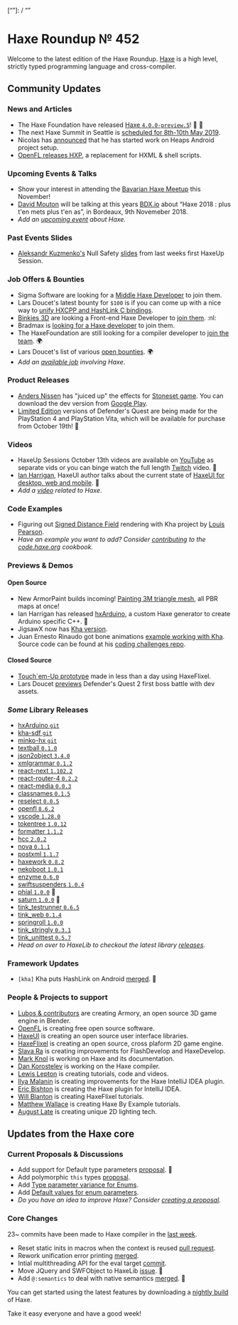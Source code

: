 [_template]: ../templates/roundup.html
[date]: / "2018-10-18 09:36:00"
[modified]: / "2018-10-18 10:10:00"
[published]: / "2018-10-18 12:00:00"
[description]: / "The latest news covering the Haxe community, featuring upcoming talks, the latest HaxeLib releases, game previews and lots more!"
[contributors]: https://twitter.com/teormech "Alexander Hohlov"
[“”]: / “”

# Haxe Roundup № 452

Welcome to the latest edition of the Haxe Roundup. [Haxe](http://haxe.org/?ref=haxe.io) is a high level, strictly typed programming language and cross-compiler.

## Community Updates

### News and Articles

- The Haxe Foundation have released [Haxe `4.0.0-preview.5`](https://community.haxe.org/t/haxe-4-0-0-preview-5-is-released/1174/1)! :star2: :tada:
- The next Haxe Summit in Seattle is [scheduled for 8th-10th May 2019](https://twitter.com/HaxeSummit/status/1033006480155439104).
- Nicolas has [announced](https://community.heaps.io/t/mobile-platform-build-guide/37/10) that he has started work on Heaps Android project setup.
- [OpenFL releases HXP](https://www.openfl.org/blog/2018/09/28/introducing-the-hxp-project/), a replacement for HXML & shell scripts.

### Upcoming Events & Talks

- Show your interest in attending the [Bavarian Haxe Meetup](https://community.haxe.org/t/bavarian-haxe-meetup/1185/1) this November!
- [David Mouton](https://twitter.com/damoebius) will be talking at this years [BDX.io](https://www.bdx.io/#/home) about “Haxe 2018 : plus t'en mets plus t'en as”, in Bordeaux, 9th Novemeber 2018.
- _Add an [upcoming event](https://github.com/skial/haxe.io/labels/events) about Haxe._

### Past Events Slides

- [Aleksandr Kuzmenko's](https://twitter.com/RealyUniqueName) Null Safety [slides](https://twitter.com/RealyUniqueName/status/1051250380468838400) from last weeks first HaxeUp Session.

### Job Offers & Bounties

- Sigma Software are looking for a [Middle Haxe Developer](https://sigma.software/about/sigma-career/vacancies/middle-haxe-developer) to join them.
- Lars Doucet's latest bounty for `$100` is if you can come up with a nice way to [unify HXCPP and HashLink C bindings](https://twitter.com/larsiusprime/status/1047543673901211649).
- [Binkies 3D](https://www.binkies3d.com/) are looking a Front-end Haxe Developer to [join them](http://jobs.binkies3d.com/o/frontend-developer-den-haag?source=haxeio). :nl:
- Bradmax is [looking for a Haxe developer](https://twitter.com/lleqsnoom/status/1036865616454529025) to join them.
- The HaxeFoundation are still looking for a compiler developer to [join the team](https://haxe.org/blog/hf-is-recruiting/). :earth_africa:
- Lars Doucet's list of various [open bounties](https://github.com/larsiusprime/larsBounties/issues). :earth_africa:
- _Add an [available job](https://github.com/skial/haxe.io/labels/jobs) involving Haxe_.

### Product Releases

- [Anders Nissen](https://twitter.com/andershnissen) has "juiced up" the effects for [Stoneset game](https://twitter.com/andershnissen/status/1052263456383148032). You can download the dev version from [Google Play](https://play.google.com/store/apps/details?id=com.anissen.stoneset).
- [Limited Edition](https://twitter.com/LimitedRunGames/status/1052290672106098689) versions of Defender's Quest are being made for the PlayStation 4 and PlayStation Vita, which will be available for purchase from October 19th! :star2:

### Videos

- HaxeUp Sessions October 13th videos are available on [YouTube](https://www.youtube.com/playlist?list=PLlgNSTU-ab-x-JJmb4jJpnpMQai9GpJkn) as separate vids or you can binge watch the full length [Twitch](https://www.twitch.tv/videos/322003688) video. :star2:
- [Ian Harrigan](https://twitter.com/IanHarrigan1982), HaxeUI author talks about the current state of [HaxeUI for desktop, web and mobile](https://twitter.com/IanHarrigan1982/status/1046833885177364480). :star2:
- _Add a [video](https://github.com/skial/haxe.io/labels/jobs) related to Haxe_.

### Code Examples

- Figuring out [Signed Distance Field](https://github.com/desttinghim/kha-sdf) rendering with Kha project by [Louis Pearson](https://github.com/desttinghim).
- _Have an example you want to add? Consider [contributing](https://github.com/HaxeFoundation/code-cookbook#contributing-articles) to the [code.haxe.org](https://code.haxe.org/) cookbook._

### Previews & Demos

#### Open Source

- New ArmorPaint builds incoming! [Painting 3M triangle mesh](https://twitter.com/luboslenco/status/1050759604542627845), all PBR maps at once!
- Ian Harrigan has released [hxArduino](https://twitter.com/IanHarrigan1982/status/1051070413730697216), a custom Haxe generator to create Arduino specific C++. :star2:
- JigsawX now has [Kha version](https://twitter.com/Nanjizal_net/status/1051912914800656386).
- Juan Ernesto Rinaudo got bone animations [example working with Kha](https://twitter.com/JanGamesDev/status/1051644812338913281). Source code can be found at his [coding challenges repo](https://github.com/JuanRinaudo/CodingChallengesKha).

#### Closed Source

- [Touch`em-Up prototype](https://twitter.com/Geokureli/status/1052310743285211136) made in less than a day using HaxeFlixel.
- Lars Doucet [previews](https://twitter.com/larsiusprime/status/1052293935798849538) Defender's Quest 2 first boss battle with dev assets.

### _Some_ Library Releases

- [hxArduino `git`](https://github.com/ianharrigan/hxArduino)
- [kha-sdf `git`](https://github.com/desttinghim/kha-sdf)
- [minko-hx `git`](https://github.com/longde123/minko-hx)
- [textball `0.1.0`](https://lib.haxe.org/p/textball)
- [json2object `3.4.0`](https://lib.haxe.org/p/json2object)
- [xmlgrammar `0.1.2`](https://lib.haxe.org/p/xmlgrammar)
- [react-next `1.102.2`](https://lib.haxe.org/p/react-next)
- [react-router-4 `0.2.2`](https://lib.haxe.org/p/react-router-4)
- [react-media `0.0.3`](https://lib.haxe.org/p/react-media)
- [classnames `0.1.5`](https://lib.haxe.org/p/classnames)
- [reselect `0.0.5`](https://lib.haxe.org/p/reselect)
- [openfl `8.6.2`](https://lib.haxe.org/p/openfl)
- [vscode `1.28.0`](https://lib.haxe.org/p/vscode)
- [tokentree `1.0.12`](https://lib.haxe.org/p/tokentree)
- [formatter `1.1.2`](https://lib.haxe.org/p/formatter)
- [hcc `2.0.2`](https://lib.haxe.org/p/hcc)
- [nova `0.1.1`](https://lib.haxe.org/p/nova)
- [postxml `1.1.7`](https://lib.haxe.org/p/postxml)
- [haxework `0.8.2`](https://lib.haxe.org/p/haxework)
- [nekoboot `1.0.1`](https://lib.haxe.org/p/nekoboot)
- [enzyme `0.6.0`](https://lib.haxe.org/p/enzyme)
- [swiftsuspenders `1.0.4`](https://lib.haxe.org/p/swiftsuspenders)
- [phial `1.0.0`](https://lib.haxe.org/p/phial) :star2:
- [saturn `1.0.0`](https://lib.haxe.org/p/saturn) :star2:
- [tink_testrunner `0.6.5`](https://lib.haxe.org/p/tink_testrunner)
- [tink_web `0.1.4`](https://lib.haxe.org/p/tink_web)
- [springroll `1.0.0`](https://lib.haxe.org/p/springroll)
- [tink_stringly `0.3.1`](https://lib.haxe.org/p/tink_stringly)
- [tink_unittest `0.5.7`](https://lib.haxe.org/p/tink_unittest)
- _Head on over to HaxeLib to checkout the latest library [releases](http://lib.haxe.org/recent)._

### Framework Updates

- `[kha]` Kha puts HashLink on Android [merged](https://github.com/Kode/Kha/pull/876). :star2:

### People & Projects to support

- [Lubos & contributors](https://armory3d.org/fund) are creating Armory, an open source 3D game engine in Blender.
- [OpenFL](https://www.patreon.com/openfl) is creating free open source software.
- [HaxeUI](https://www.patreon.com/haxeui) is creating an open source user interface libraries.
- [HaxeFlixel](https://www.patreon.com/haxeflixel) is creating an open source, cross plaform 2D game engine.
- [Slava Ra](https://www.patreon.com/slavara) is creating improvements for FlashDevelop and HaxeDevelop.
- [Mark Knol](https://www.patreon.com/markknol) is working on Haxe and its documentation.
- [Dan Korostelev](https://www.patreon.com/nadako) is working on the Haxe compiler.
- [Lewis Lepton](https://www.patreon.com/lewislepton) is creating tutorials, code and videos.
- [Ilya Malanin](https://www.patreon.com/mayakwd) is creating improvements for the Haxe IntelliJ IDEA plugin.
- [Eric Bishton](https://www.patreon.com/EricBishton) is creating the Haxe plugin for IntelliJ IDEA.
- [Will Blanton](https://www.patreon.com/x01010111) is creating HaxeFlixel tutorials.
- [Matthew Wallace](https://www.patreon.com/haxeexamples) is creating Haxe By Example tutorials.
- [August Late](http://www.patreon.com/augustlate) is creating unique 2D lighting tech.

## Updates from the Haxe core

### Current Proposals & Discussions

- Add support for Default type parameters [proposal](https://github.com/HaxeFoundation/haxe-evolution/pull/50). :star2:
- Add polymorphic `this` types [proposal](https://github.com/HaxeFoundation/haxe-evolution/pull/36).
- Add [Type parameter variance for Enums](https://github.com/HaxeFoundation/haxe-evolution/pull/28).
- Add [Default values for enum parameters](https://github.com/HaxeFoundation/haxe-evolution/issues/27).
- _Do you have an idea to improve Haxe? Consider [creating a proposal]._

### Core Changes

23~ commits have been made to Haxe compiler in the [last week].

- Reset static inits in macros when the context is reused [pull request](https://github.com/HaxeFoundation/haxe/pull/7554).
- Rework unification error printing [merged](https://github.com/HaxeFoundation/haxe/pull/7547).
- Intial multithreading API for the eval target [commit](https://github.com/HaxeFoundation/haxe/commit/3d7650fa8b5cf34e1e3fe003099aa25464368f75).
- Move JQuery and SWFObject to HaxeLib [issue](https://github.com/HaxeFoundation/haxe/issues/7478). :clap:
- Add `@:semantics` to deal with native semantics [merged](https://github.com/HaxeFoundation/haxe/pull/7463). :star2:

You can get started using the latest features by downloading a [nightly build] of Haxe.

Take it easy everyone and have a good week!

[nightly build]: http://build.haxe.org
[creating a proposal]: https://github.com/HaxeFoundation/haxe-evolution
[last week]: https://github.com/issues?utf8=%E2%9C%93&q=closed%3A2018-10-11..2018-10-18+org%3Ahaxefoundation+is%3Aclosed+
